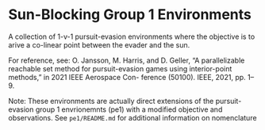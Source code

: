 # Sun-Blocking Group 1 Environments

A collection of 1-v-1 pursuit-evasion environments where the objective is to arive a co-linear point between the evader and the sun.

For reference, see: O. Jansson, M. Harris, and D. Geller, “A parallelizable reachable set method for pursuit-evasion games using interior-point methods,” in 2021 IEEE Aerospace Con- ference (50100). IEEE, 2021, pp. 1–9.

Note: These environments are actually direct extensions of the pursuit-evasion group 1 envrionemnts (pe1) with a modified objective and observations. See `pe1/README.md` for additional information on nomenclature